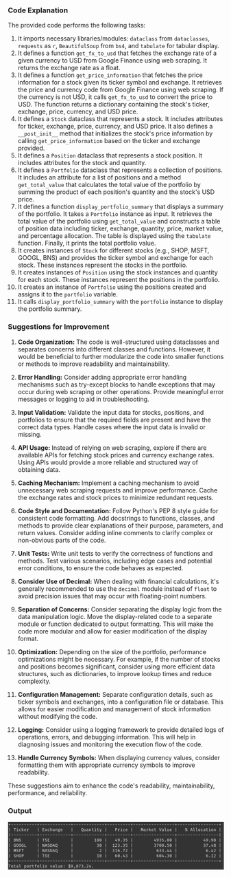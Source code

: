 ### Code Explanation

The provided code performs the following tasks:

1. It imports necessary libraries/modules: `dataclass` from `dataclasses`, `requests` as `r`, `BeautifulSoup` from `bs4`, and `tabulate` for tabular display.
2. It defines a function `get_fx_to_usd` that fetches the exchange rate of a given currency to USD from Google Finance using web scraping. It returns the exchange rate as a float.
3. It defines a function `get_price_information` that fetches the price information for a stock given its ticker symbol and exchange. It retrieves the price and currency code from Google Finance using web scraping. If the currency is not USD, it calls `get_fx_to_usd` to convert the price to USD. The function returns a dictionary containing the stock's ticker, exchange, price, currency, and USD price.
4. It defines a `Stock` dataclass that represents a stock. It includes attributes for ticker, exchange, price, currency, and USD price. It also defines a `__post_init__` method that initializes the stock's price information by calling `get_price_information` based on the ticker and exchange provided.
5. It defines a `Position` dataclass that represents a stock position. It includes attributes for the stock and quantity.
6. It defines a `Portfolio` dataclass that represents a collection of positions. It includes an attribute for a list of positions and a method `get_total_value` that calculates the total value of the portfolio by summing the product of each position's quantity and the stock's USD price.
7. It defines a function `display_portfolio_summary` that displays a summary of the portfolio. It takes a `Portfolio` instance as input. It retrieves the total value of the portfolio using `get_total_value` and constructs a table of position data including ticker, exchange, quantity, price, market value, and percentage allocation. The table is displayed using the `tabulate` function. Finally, it prints the total portfolio value.
8. It creates instances of `Stock` for different stocks (e.g., SHOP, MSFT, GOOGL, BNS) and provides the ticker symbol and exchange for each stock. These instances represent the stocks in the portfolio.
9. It creates instances of `Position` using the stock instances and quantity for each stock. These instances represent the positions in the portfolio.
10. It creates an instance of `Portfolio` using the positions created and assigns it to the `portfolio` variable.
11. It calls `display_portfolio_summary` with the `portfolio` instance to display the portfolio summary.

### Suggestions for Improvement

1. **Code Organization:** The code is well-structured using dataclasses and separates concerns into different classes and functions. However, it would be beneficial to further modularize the code into smaller functions or methods to improve readability and maintainability.

2. **Error Handling:** Consider adding appropriate error handling mechanisms such as try-except blocks to handle exceptions that may occur during web scraping or other operations. Provide meaningful error messages or logging to aid in troubleshooting.

3. **Input Validation:** Validate the input data for stocks, positions, and portfolios to ensure that the required fields are present and have the correct data types. Handle cases where the input data is invalid or missing.

4. **API Usage:** Instead of relying on web scraping, explore if there are available APIs for fetching stock prices and currency exchange rates. Using APIs would provide a more reliable and structured way of obtaining data.

5. **Caching Mechanism:** Implement a caching mechanism to avoid unnecessary web scraping requests and improve performance. Cache the exchange rates and stock prices to minimize redundant requests.

6. **Code Style and Documentation:** Follow Python's PEP 8 style guide for consistent code formatting. Add docstrings to functions, classes, and methods to provide clear explanations of their purpose, parameters, and return values. Consider adding inline comments to clarify complex or non-obvious parts of the code.

7. **Unit Tests:** Write unit tests to verify the correctness of functions and methods. Test various scenarios, including edge cases and potential error conditions, to ensure the code behaves as expected.

8. **Consider Use of Decimal:** When dealing with financial calculations, it's generally recommended to use the `decimal` module instead of `float` to avoid precision issues that may occur with floating-point numbers.

9. **Separation of Concerns:** Consider separating the display logic from the data manipulation logic. Move the display-related code to a separate module or function dedicated to output formatting. This will make the code more modular and allow for easier modification of the display format.

10. **Optimization:** Depending on the size of the portfolio, performance optimizations might be necessary. For example, if the number of stocks and positions becomes significant, consider using more efficient data structures, such as dictionaries, to improve lookup times and reduce complexity.

11. **Configuration Management:** Separate configuration details, such as ticker symbols and exchanges, into a configuration file or database. This allows for easier modification and management of stock information without modifying the code.

12. **Logging:** Consider using a logging framework to provide detailed logs of operations, errors, and debugging information. This will help in diagnosing issues and monitoring the execution flow of the code.

13. **Handle Currency Symbols:** When displaying currency values, consider formatting them with appropriate currency symbols to improve readability.

These suggestions aim to enhance the code's readability, maintainability, performance, and reliability.

### Output

![](output.png)